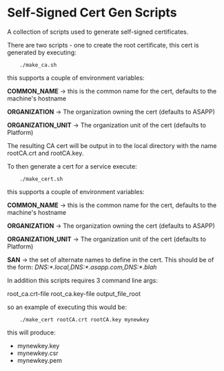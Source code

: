 # Self-Signed Cert Gen Scripts

A collection of scripts used to generate self-signed certificates.

There are two scripts - one to create the root certificate, this cert is generated by executing:

```
    ./make_ca.sh
```

this supports a couple of environment variables:

**COMMON_NAME** -> this is the common name for the cert, defaults to the machine's hostname

**ORGANIZATION** -> The organization owning the cert (defaults to ASAPP)

**ORGANIZATION_UNIT** -> The organization unit of the cert (defaults to Platform)

The resulting CA cert will be output in to the local directory with the name rootCA.crt and rootCA.key.


To then generate a cert for a service execute:

```
    ./make_cert.sh
```

this supports a couple of environment variables:

**COMMON_NAME** -> this is the common name for the cert, defaults to the machine's hostname

**ORGANIZATION** -> The organization owning the cert (defaults to ASAPP)

**ORGANIZATION_UNIT** -> The organization unit of the cert (defaults to Platform)

**SAN** -> the set of alternate names to define in the cert. This should be of the form: *DNS:\*.local,DNS:\*.asapp.com,DNS:\*.blah*

In addition this scripts requires 3 command line args:

root_ca.crt-file root_ca.key-file output_file_root

so an example of executing this would be:

```
    ./make_cert rootCA.crt rootCA.key mynewkey
```

this will produce:

* mynewkey.key
* mynewkey.csr
* mynewkey.pem